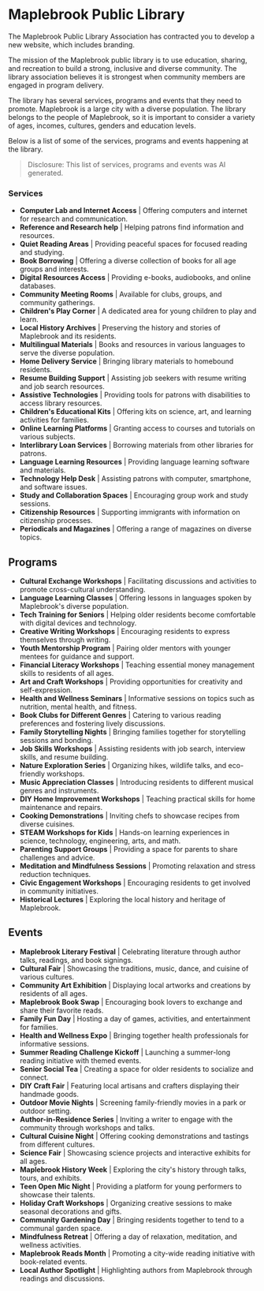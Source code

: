 # Maplebrook Public Library

The Maplebrook Public Library Association has contracted you to develop a new website, which includes branding.

The mission of the Maplebrook public library is to use education, sharing, and recreation to build a strong, inclusive and diverse community. The library association believes it is strongest when community members are engaged in program delivery.

The library has several services, programs and events that they need to promote. Maplebrook is a large city with a diverse population. The library belongs to the people of Maplebrook, so it is important to consider a variety of ages, incomes, cultures, genders and education levels.

Below is a list of some of the services, programs and events happening at the library.

> Disclosure: This list of services, programs and events was AI generated.

### Services

- **Computer Lab and Internet Access** | Offering computers and internet for research and communication.
- **Reference and Research help** | Helping patrons find information and resources.
- **Quiet Reading Areas** | Providing peaceful spaces for focused reading and studying.
- **Book Borrowing** | Offering a diverse collection of books for all age groups and interests.
- **Digital Resources Access** | Providing e-books, audiobooks, and online databases.
- **Community Meeting Rooms** | Available for clubs, groups, and community gatherings.
- **Children's Play Corner** | A dedicated area for young children to play and learn.
- **Local History Archives** | Preserving the history and stories of Maplebrook and its residents.
- **Multilingual Materials** | Books and resources in various languages to serve the diverse population.
- **Home Delivery Service** | Bringing library materials to homebound residents.
- **Resume Building Support** | Assisting job seekers with resume writing and job search resources.
- **Assistive Technologies** | Providing tools for patrons with disabilities to access library resources.
- **Children's Educational Kits** | Offering kits on science, art, and learning activities for families.
- **Online Learning Platforms** | Granting access to courses and tutorials on various subjects.
- **Interlibrary Loan Services** | Borrowing materials from other libraries for patrons.
- **Language Learning Resources** | Providing language learning software and materials.
- **Technology Help Desk** | Assisting patrons with computer, smartphone, and software issues.
- **Study and Collaboration Spaces** | Encouraging group work and study sessions.
- **Citizenship Resources** | Supporting immigrants with information on citizenship processes.
- **Periodicals and Magazines** | Offering a range of magazines on diverse topics.

## Programs

- **Cultural Exchange Workshops** | Facilitating discussions and activities to promote cross-cultural understanding.
- **Language Learning Classes** | Offering lessons in languages spoken by Maplebrook's diverse population.
- **Tech Training for Seniors** | Helping older residents become comfortable with digital devices and technology.
- **Creative Writing Workshops** | Encouraging residents to express themselves through writing.
- **Youth Mentorship Program** | Pairing older mentors with younger mentees for guidance and support.
- **Financial Literacy Workshops** | Teaching essential money management skills to residents of all ages.
- **Art and Craft Workshops** | Providing opportunities for creativity and self-expression.
- **Health and Wellness Seminars** | Informative sessions on topics such as nutrition, mental health, and fitness.
- **Book Clubs for Different Genres** | Catering to various reading preferences and fostering lively discussions.
- **Family Storytelling Nights** | Bringing families together for storytelling sessions and bonding.
- **Job Skills Workshops** | Assisting residents with job search, interview skills, and resume building.
- **Nature Exploration Series** | Organizing hikes, wildlife talks, and eco-friendly workshops.
- **Music Appreciation Classes** | Introducing residents to different musical genres and instruments.
- **DIY Home Improvement Workshops** | Teaching practical skills for home maintenance and repairs.
- **Cooking Demonstrations** | Inviting chefs to showcase recipes from diverse cuisines.
- **STEAM Workshops for Kids** | Hands-on learning experiences in science, technology, engineering, arts, and math.
- **Parenting Support Groups** | Providing a space for parents to share challenges and advice.
- **Meditation and Mindfulness Sessions** | Promoting relaxation and stress reduction techniques.
- **Civic Engagement Workshops** | Encouraging residents to get involved in community initiatives.
- **Historical Lectures** | Exploring the local history and heritage of Maplebrook.

## Events

- **Maplebrook Literary Festival** | Celebrating literature through author talks, readings, and book signings.
- **Cultural Fair** | Showcasing the traditions, music, dance, and cuisine of various cultures.
- **Community Art Exhibition** | Displaying local artworks and creations by residents of all ages.
- **Maplebrook Book Swap** | Encouraging book lovers to exchange and share their favorite reads.
- **Family Fun Day** | Hosting a day of games, activities, and entertainment for families.
- **Health and Wellness Expo** | Bringing together health professionals for informative sessions.
- **Summer Reading Challenge Kickoff** | Launching a summer-long reading initiative with themed events.
- **Senior Social Tea** | Creating a space for older residents to socialize and connect.
- **DIY Craft Fair** | Featuring local artisans and crafters displaying their handmade goods.
- **Outdoor Movie Nights** | Screening family-friendly movies in a park or outdoor setting.
- **Author-in-Residence Series** | Inviting a writer to engage with the community through workshops and talks.
- **Cultural Cuisine Night** | Offering cooking demonstrations and tastings from different cultures.
- **Science Fair** | Showcasing science projects and interactive exhibits for all ages.
- **Maplebrook History Week** | Exploring the city's history through talks, tours, and exhibits.
- **Teen Open Mic Night** | Providing a platform for young performers to showcase their talents.
- **Holiday Craft Workshops** | Organizing creative sessions to make seasonal decorations and gifts.
- **Community Gardening Day** | Bringing residents together to tend to a communal garden space.
- **Mindfulness Retreat** | Offering a day of relaxation, meditation, and wellness activities.
- **Maplebrook Reads Month** | Promoting a city-wide reading initiative with book-related events.
- **Local Author Spotlight** | Highlighting authors from Maplebrook through readings and discussions.
